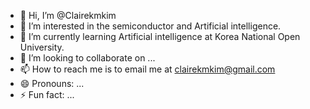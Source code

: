 - 👋 Hi, I’m @Clairekmkim
- 👀 I’m interested in the semiconductor and Artificial intelligence.
- 🌱 I’m currently learning Artificial intelligence at Korea National Open University.
- 💞️ I’m looking to collaborate on ...
- 📫 How to reach me is to email me at clairekmkim@gmail.com
- 😄 Pronouns: ...
- ⚡ Fun fact: ...

<!---
Clairekmkim/Clairekmkim is a ✨ special ✨ repository because its `README.md` (this file) appears on your GitHub profile.
You can click the Preview link to take a look at your changes.
--->
